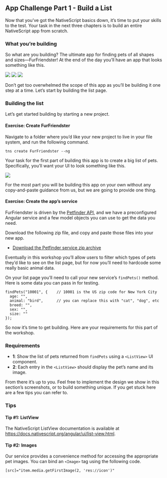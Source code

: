 ## App Challenge Part 1 - Build a List

Now that you’ve got the NativeScript basics down, it’s time to put your skills to the test. Your task in the next three chapters is to build an entire NativeScript app from scratch.

### What you’re building

So what are you building? The ultimate app for finding pets of all shapes and sizes—FurFriendster! At the end of the day you’ll have an app that looks something like this.

![](/images/chapter7/0.png)
![](/images/chapter7/1.png)
![](/images/chapter7/2.png)

Don’t get too overwhelmed the scope of this app as you’ll be building it one step at a time. Let’s start by building the list page.

### Building the list

Let’s get started building by starting a new project.

<h4 class="exercise-start">
  <b>Exercise</b>: Create FurFriendster
</h4>

Navigate to a folder where you’d like your new project to live in your file system, and run the following command.

```
tns create FurFriendster --ng
```

<div class="exercise-end"></div>

Your task for the first part of building this app is to create a big list of pets. Specifically, you’ll want your UI to look something like this.

![](/images/chapter7/1.png)

For the most part you will be building this app on your own without any copy-and-paste guidance from us, but we are going to provide one thing.

<h4 class="exercise-start">
  <b>Exercise</b>: Create the app’s service
</h4>

FurFriendster is driven by the [Petfinder API](https://www.petfinder.com/developers/api-docs), and we have a preconfigured Angular service and a few model objects you can use to get the data you need.

Download the following zip file, and copy and paste those files into your new app.

* [Download the Petfinder service zip archive](https://github.com/tjvantoll/petfinder-angular-service/archive/master.zip)

<div class="exercise-end"></div>

Eventually in this workshop you’ll allow users to filter which types of pets they’d like to see on the list page, but for now you’ll need to hardcode some really basic animal data.

On your list page you’ll need to call your new service’s `findPets()` method. Here is some data you can pass in for testing.

```
findPets("10001", {    // 10001 is the US zip code for New York City
  age: "",
  animal: "bird",      // you can replace this with "cat", "dog", etc
  breed: "",
  sex: "",
  size: ""
});
```

So now it’s time to get building. Here are your requirements for this part of the workshop.

### Requirements

* **1**: Show the list of pets returned from `findPets` using a `<ListView>` UI component.
* **2**: Each entry in the `<ListView>` should display the pet’s name and its image.

From there it’s up to you. Feel free to implement the design we show in this section’s screenshots, or to build something unique. If you get stuck here are a few tips you can refer to.

### Tips

#### Tip #1: ListView

The NativeScript ListView documentation is available at <https://docs.nativescript.org/angular/ui/list-view.html>.

#### Tip #2: Images

Our service provides a convenience method for accessing the appropriate pet images. You can bind an `<Image>` tag using the following code.

```
[src]="item.media.getFirstImage(2, 'res://icon')"
```